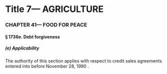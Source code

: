 
# Title 7— AGRICULTURE
### CHAPTER 41— FOOD FOR PEACE
#### § 1736e. Debt forgiveness
##### (e) Applicability

The authority of this section applies with respect to credit sales agreements entered into before November 28, 1990 .
